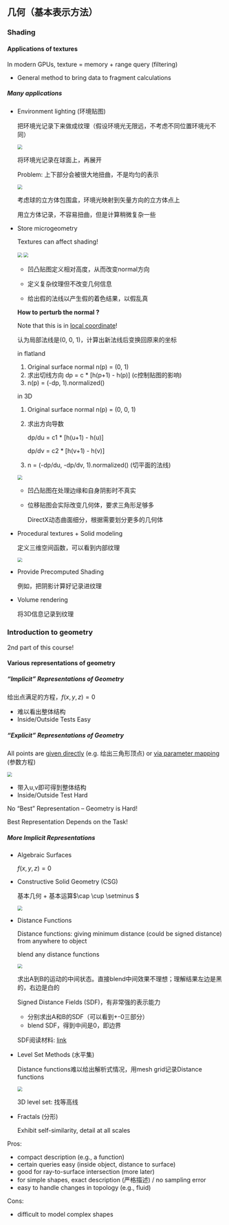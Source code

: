 ## 几何（基本表示方法）

### Shading

#### Applications of textures

In modern GPUs, texture = memory + range query (filtering) 

- General method to bring data to fragment calculations

##### Many applications 

- Environment lighting (环境贴图)

  把环境光记录下来做成纹理（假设环境光无限远，不考虑不同位置环境光不同）

  <img src="img/lec10-Spherical-Environment-Map.png" style="zoom:67%;" />

  将环境光记录在球面上，再展开

  Problem: 上下部分会被很大地扭曲，不是均匀的表示

  <img src="img/lec10-Cube-Map.png" style="zoom:67%;" />

  考虑球的立方体包围盒，环境光映射到矢量方向的立方体点上

  用立方体记录，不容易扭曲，但是计算稍微复杂一些

- Store microgeometry  

  Textures can affect shading!

  <img src="img/lec10-affect-shading.png" style="zoom:67%;" />

  <img src="img/lec10-Bump-Mapping.png" style="zoom:67%;" />

  - 凹凸贴图定义相对高度，从而改变normal方向

  - 定义复杂纹理但不改变几何信息

  - 给出假的法线以产生假的着色结果，以假乱真

  **How to perturb the normal ?**

  Note that this is in <u>local coordinate</u>! 

  认为局部法线是(0, 0, 1)，计算出新法线后变换回原来的坐标

  in flatland

  1. Original surface normal n(p) = (0, 1)
  2. 求出切线方向 dp = c * [h(p+1) - h(p)] (c控制贴图的影响)
  3. n(p) = (-dp, 1).normalized()

  in 3D

  1. Original surface normal n(p) = (0, 0, 1)

  2. 求出方向导数

     dp/du = c1 * [h(u+1) - h(u)]

     dp/dv = c2 * [h(v+1) - h(v)]

  3. n = (-dp/du, -dp/dv, 1).normalized() (切平面的法线)

  <img src="img/lec10-Displacement-mapping.png" style="zoom:67%;" />

  - 凹凸贴图在处理边缘和自身阴影时不真实

  - 位移贴图会实际改变几何体，要求三角形足够多

    DirectX动态曲面细分，根据需要划分更多的几何体

- Procedural textures + Solid modeling 

  定义三维空间函数，可以看到内部纹理

  <img src="img/lec10-3D-texture.png" style="zoom:67%;" />

- Provide Precomputed Shading

  例如，把阴影计算好记录进纹理

- Volume rendering

  将3D信息记录到纹理



### Introduction to geometry

2nd part of this course!

#### Various representations of geometry

##### “Implicit” Representations of Geometry

给出点满足的方程，$f(x,y,z)=0$

- 难以看出整体结构
- Inside/Outside Tests Easy

##### “Explicit” Representations of Geometry

All points are <u>given directly</u> (e.g. 给出三角形顶点) or <u>via parameter mapping</u> (参数方程)

<img src="img/lec10-parameter-mapping.png" style="zoom:67%;" />

- 带入u,v即可得到整体结构
- Inside/Outside Test Hard



No “Best” Representation – Geometry is Hard!

Best Representation Depends on the Task!

##### More Implicit Representations

- Algebraic Surfaces

  $f(x,y,z)=0$

- Constructive Solid Geometry (CSG)

  基本几何 + 基本运算$\cap \cup \setminus $

  <img src="img/lec10-CSG.png" style="zoom: 67%;" />

- Distance Functions

  Distance functions:  giving minimum distance (could be signed distance)  from anywhere to object

  blend any distance functions

  <img src="img/lec10-SDF-sample.png" style="zoom:67%;" />

  求出A到B的运动的中间状态。直接blend中间效果不理想；理解结果左边是黑的，右边是白的

  Signed Distance Fields (SDF)，有非常强的表示能力

  - 分别求出A和B的SDF（可以看到+-0三部分）
  - blend SDF，得到中间是0，即边界

  SDF阅读材料: [link](https://iquilezles.org/www/articles/raymarchingdf/raymarchingdf.htm)

- Level Set Methods (水平集)

  Distance functions难以给出解析式情况，用mesh grid记录Distance functions

  <img src="img/lec10-level-set.png" style="zoom:67%;" />

  3D level set: 找等高线

- Fractals (分形)

  Exhibit self-similarity, detail at all scales

Pros: 

- compact description (e.g., a function) 
- certain queries easy (inside object, distance to surface) 
- good for ray-to-surface intersection (more later) 
- for simple shapes, exact description (严格描述) / no sampling error 
- easy to handle changes in topology (e.g., fluid) 

Cons: 

- difficult to model complex shapes